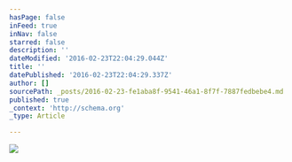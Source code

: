 ```yaml
---
hasPage: false
inFeed: true
inNav: false
starred: false
description: ''
dateModified: '2016-02-23T22:04:29.044Z'
title: ''
datePublished: '2016-02-23T22:04:29.337Z'
author: []
sourcePath: _posts/2016-02-23-fe1aba8f-9541-46a1-8f7f-7887fedbebe4.md
published: true
_context: 'http://schema.org'
_type: Article

---
```

![](https://the-grid-user-content.s3-us-west-2.amazonaws.com/2bbfff0f-77da-4a37-8996-908632fbb811.jpg)